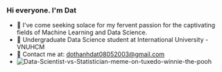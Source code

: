 ### Hi everyone. I'm Dat


- 🔭 I've come seeking solace for my fervent passion for the captivating fields of Machine Learning and Data Science.
- 🌱 Undergraduate Data Science student at International University - VNUHCM
- 🌱 Contact me at: dothanhdat08052003@gmail.com
- ![Data-Scientist-vs-Statistician-meme-on-tuxedo-winnie-the-pooh](https://github.com/Drissdo185/Drissdo185/assets/107539933/47b82894-150d-4602-bda9-db259305e999)
<!--



**Drissdo185/Drissdo185** is a ✨ _special_ ✨ repository because its `README.md` (this file) appears on your GitHub profile.

Here are some ideas to get you started:



-->
